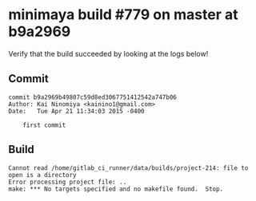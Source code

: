minimaya build #779 on master at b9a2969
====

Verify that the build succeeded by looking at the logs below!

Commit
----

```
commit b9a2969b49807c59d8ed3067751412542a747b06
Author: Kai Ninomiya <kainino1@gmail.com>
Date:   Tue Apr 21 11:34:03 2015 -0400

    first commit
```
Build
----

```
Cannot read /home/gitlab_ci_runner/data/builds/project-214: file to open is a directory
Error processing project file: ..
make: *** No targets specified and no makefile found.  Stop.
